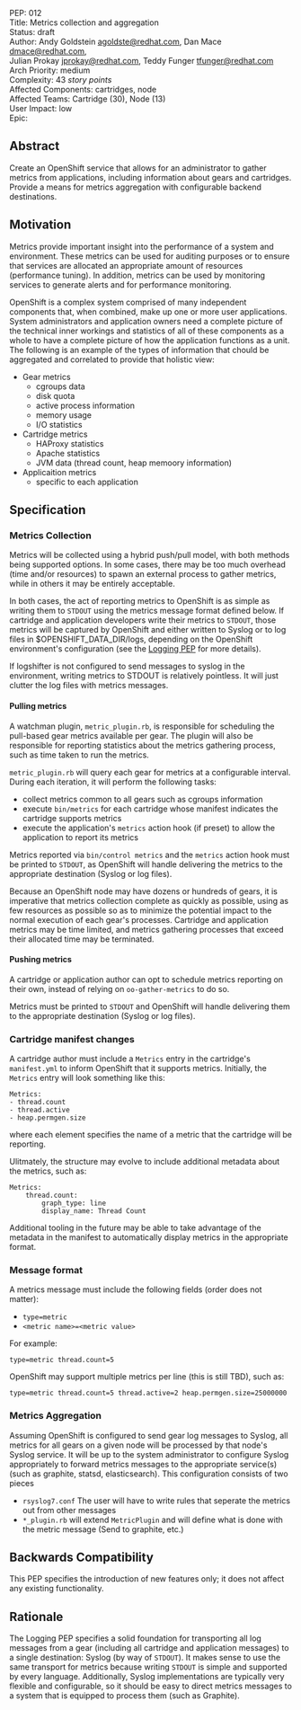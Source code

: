 PEP: 012  
Title: Metrics collection and aggregation  
Status: draft  
Author: Andy Goldstein <agoldste@redhat.com>, Dan Mace <dmace@redhat.com>,  
Julian Prokay <jprokay@redhat.com>, Teddy Funger <tfunger@redhat.com>  
Arch Priority: medium  
Complexity:  43 *story points*  
Affected Components: cartridges, node  
Affected Teams: Cartridge (30), Node (13)  
User Impact: low  
Epic:    
   
 
Abstract
--------
Create an OpenShift service that allows for an administrator to gather metrics from applications, including information about gears and cartridges. Provide a means for metrics aggregation with configurable backend destinations.


Motivation
----------
Metrics provide important insight into the performance of a system and environment. These metrics can be used for auditing purposes or to ensure that services are allocated an appropriate amount of resources (performance tuning). In addition, metrics can be used by monitoring services to generate alerts and for performance monitoring.

OpenShift is a complex system comprised of many independent components that, when combined, make up one or more user applications. System administrators and application owners need a complete picture of the technical inner workings and statistics of all of these components as a whole to have a complete picture of how the application functions as a unit. The following is an example of the types of information that chould be aggregated and correlated to provide that holistic view:

- Gear metrics
	- cgroups data
	- disk quota
	- active process information
	- memory usage
	- I/O statistics
- Cartridge metrics
	- HAProxy statistics
	- Apache statistics
	- JVM data (thread count, heap memoory information)
- Applicaition metrics
	- specific to each application

Specification
-------------
### Metrics Collection
Metrics will be collected using a hybrid push/pull model, with both methods being supported options. In some cases, there may be too much overhead (time and/or resources) to spawn an external process to gather metrics, while in others it may be entirely acceptable.

In both cases, the act of reporting metrics to OpenShift is as simple as writing them to `STDOUT` using the metrics message format defined below. If cartridge and application developers write their metrics to `STDOUT`, those metrics will be captured by OpenShift and either written to Syslog or to log files in $OPENSHIFT_DATA_DIR/logs, depending on the OpenShift environment's configuration (see the [Logging PEP](https://github.com/openshift/openshift-pep/blob/master/openshift-pep-009-logging.md) for more details).

If logshifter is not configured to send messages to syslog in the environment, writing metrics to STDOUT is relatively pointless. It will just clutter the log files with metrics messages.

#### Pulling metrics
A watchman plugin, `metric_plugin.rb`, is responsible for scheduling the pull-based gear metrics available per gear. The plugin will also be responsible for reporting statistics about the metrics gathering process, such as time taken to run the metrics.

`metric_plugin.rb` will query each gear for metrics at a configurable interval. During each iteration, it will perform the following tasks:

- collect metrics common to all gears such as cgroups information
- execute `bin/metrics` for each cartridge whose manifest indicates the cartridge supports metrics
- execute the application's `metrics` action hook (if preset) to allow the application to report its metrics

Metrics reported via `bin/control metrics` and the `metrics` action hook must be printed to `STDOUT`, as OpenShift will handle delivering the metrics to the appropriate destination (Syslog or log files).

Because an OpenShift node may have dozens or hundreds of gears, it is imperative that metrics collection complete as quickly as possible, using as few resources as possible so as to minimize the potential impact to the normal execution of each gear's processes. Cartridge and application metrics may be time limited, and metrics gathering processes that exceed their allocated time may be terminated.


#### Pushing metrics
A cartridge or application author can opt to schedule metrics reporting on their own, instead of relying on `oo-gather-metrics` to do so. 

Metrics must be printed to `STDOUT` and OpenShift will handle delivering them to the appropriate destination (Syslog or log files).


### Cartridge manifest changes
A cartridge author must include a `Metrics` entry in the cartridge's `manifest.yml` to inform OpenShift that it supports metrics. Initially, the `Metrics` entry will look something like this:

	Metrics:
	- thread.count
	- thread.active
	- heap.permgen.size

where each element specifies the name of a metric that the cartridge will be reporting.

Ulitmately, the structure may evolve to include additional metadata about the metrics, such as:

	Metrics:
		thread.count:
			graph_type: line
			display_name: Thread Count

Additional tooling in the future may be able to take advantage of the metadata in the manifest to automatically display metrics in the appropriate format.


### Message format
A metrics message must include the following fields (order does not matter):

- `type=metric`
- `<metric name>=<metric value>`

For example:

	type=metric thread.count=5

OpenShift may support multiple metrics per line (this is still TBD), such as:

	type=metric thread.count=5 thread.active=2 heap.permgen.size=25000000

### Metrics Aggregation
Assuming OpenShift is configured to send gear log messages to Syslog, all metrics for all gears on a given node will be processed by that node's Syslog service. It will be up to the system administrator to configure Syslog appropriately to forward metrics messages to the appropriate service(s) (such as graphite, statsd, elasticsearch). This configuration consists of two pieces

- `rsyslog7.conf` The user will have to write rules that seperate the metrics out from other messages
- `*_plugin.rb` will extend `MetricPlugin` and will define what is done with the metric message (Send to graphite, etc.)


Backwards Compatibility
-----------------------
This PEP specifies the introduction of new features only; it does not affect any existing functionality.


Rationale
---------
The Logging PEP specifies a solid foundation for transporting all log messages from a gear (including all cartridge and application messages) to a single destination: Syslog (by way of `STDOUT`). It makes sense to use the same transport for metrics because writing `STDOUT` is simple and supported by every language. Additionally, Syslog implementations are typically very flexible and configurable, so it should be easy to direct metrics messages to a system that is equipped to process them (such as Graphite).